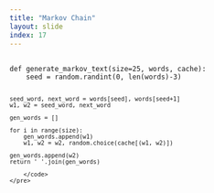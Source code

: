 ```yaml
---
title: "Markov Chain"
layout: slide
index: 17
---
```


<section>
    <pre>
        <code class="stretch">
def generate_markov_text(size=25, words, cache):
    seed = random.randint(0, len(words)-3)

    seed_word, next_word = words[seed], words[seed+1]
    w1, w2 = seed_word, next_word

    gen_words = []

    for i in range(size):
        gen_words.append(w1)
        w1, w2 = w2, random.choice(cache[(w1, w2)])

    gen_words.append(w2)
    return ' '.join(gen_words)

        </code>
    </pre>
</section>
